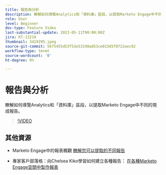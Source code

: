 ```yaml
---
title: 報告與分析
description: 瞭解如何導覽Analytics和「資料庫」區段，以提取Marketo Engage中不同的現成報告。
role: User
level: Beginner
doc-type: Feature Video
last-substantial-update: 2023-05-11T00:00:00Z
jira: KT-13219
thumbnail: 3419295.jpeg
source-git-commit: 5675455d53f53e53198a853ce01585f8722aec92
workflow-type: tm+mt
source-wordcount: '0'
ht-degree: 0%

---
```



# 報告與分析

瞭解如何導覽Analytics和「資料庫」區段，以提取Marketo Engage中不同的現成報告。

>[!VIDEO](https://video.tv.adobe.com/v/3419295/?learn=on)

## 其他資源

* Marketo Engage中的報表概觀
   [瞭解您可以提取的不同報告](https://experienceleague.adobe.com/docs/marketo/using/product-docs/reporting/reporting-overview.html?lang=en&amp;sdid=M7K4SLTS&amp;mv=email&amp;mv2=instreml)

* 專家客戶部落格：向Chelsea Kiko學習如何建立各種報告： [在各種Marketo Engage空間中製作報表](https://nation.marketo.com/t5/product-blogs/how-marketo-champion-chelsea-kiko-reports-in-various-marketo/ba-p/242627)

